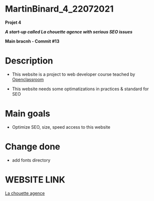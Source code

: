 # MartinBinard_4_22072021
**Projet 4**

***A start-up called La chouette agence with serious SEO issues***

**Main bracnh - Commit #13**

# Description

* This website is a project to web developer course teached by [Openclassroom](https://openclassrooms.com/en/paths/141-web-developer)

* This website needs some optimatizations in practices & standard for SEO

# Main goals

* Optimize SEO, size, speed access to this website

# Change done

* add fonts directory

# WEBSITE LINK

[La chouette agence](https://martinbinard.github.io/MartinBinard_4_22072021/)